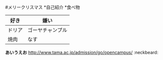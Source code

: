 #メリークリスマス
*自己紹介
*食べ物

好き| 嫌い
---------- | --------
ドリア| ゴーヤチャンプル
焼肉 | なす

**あいうえお**
http://www.tama.ac.jp/admission/go/opencampus/
:neckbeard:
